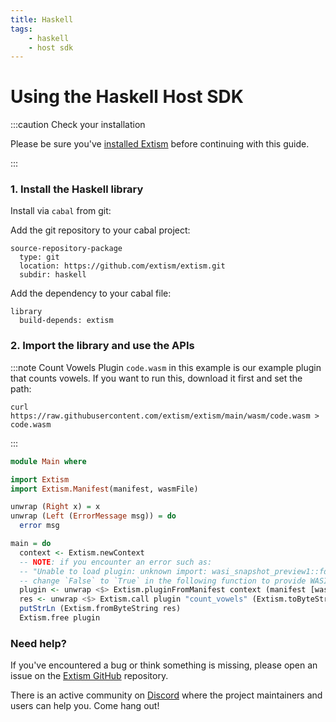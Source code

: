 ```yaml
---
title: Haskell
tags:
    - haskell
    - host sdk
---
```


# Using the Haskell Host SDK


:::caution Check your installation

Please be sure you've [installed Extism](/docs/install) before continuing with this guide.

:::

### 1. Install the Haskell library

Install via `cabal` from git:

Add the git repository to your cabal project:
```title=cabal.project
source-repository-package
  type: git
  location: https://github.com/extism/extism.git
  subdir: haskell
```

Add the dependency to your cabal file:
```title=example.cabal
library
  build-depends: extism
```

### 2. Import the library and use the APIs

:::note Count Vowels Plugin
`code.wasm` in this example is our example plugin that counts vowels. If you want to run this, download it first and set the path:

```
curl https://raw.githubusercontent.com/extism/extism/main/wasm/code.wasm > code.wasm
```
:::

```haskell title=Main.hs
module Main where

import Extism
import Extism.Manifest(manifest, wasmFile)

unwrap (Right x) = x
unwrap (Left (ErrorMessage msg)) = do
  error msg

main = do
  context <- Extism.newContext
  -- NOTE: if you encounter an error such as: 
  -- "Unable to load plugin: unknown import: wasi_snapshot_preview1::fd_write has not been defined"
  -- change `False` to `True` in the following function to provide WASI imports to your plugin.
  plugin <- unwrap <$> Extism.pluginFromManifest context (manifest [wasmFile "../wasm/code.wasm"]) False 
  res <- unwrap <$> Extism.call plugin "count_vowels" (Extism.toByteString "this is a test")
  putStrLn (Extism.fromByteString res)
  Extism.free plugin
```


### Need help?

If you've encountered a bug or think something is missing, please open an issue on the [Extism GitHub](https://github.com/extism/extism) repository.

There is an active community on [Discord](https://discord.gg/cx3usBCWnc) where the project maintainers and users can help you. Come hang out!

